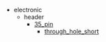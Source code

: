 * electronic
  * header
    * [35_pin](electronic/header/35_pin)
      * [through_hole_short](electronic/header/35_pin/through_hole_short)

